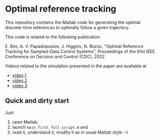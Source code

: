 # Optimal reference tracking
This repository contains the Matlab code for generating the optimal discrete-time references to optimally follow a given trajectory.

This code is related to the following publication

E. Bini, A. V. Papadopoulos, J. Higgins, N. Bezzo, "Optimal Reference Tracking for Sampled-Data Control Systems", Proceedings of the 61st IEEE Conference on Decision and Control (CDC), 2022.

Videos related to the simulation presented in the paper are available at
- [video 1](https://youtu.be/iU3zRbEwopM)
- [video 2](https://youtu.be/CtXztPPfvVU)
- [video 3](https://youtu.be/UdtaiJMqh-Y)

## Quick and dirty start
Just
1. open Matlab,
2. launch `main_first_full_script.m` and
3. read it, understand it, modify it as in usual Matlab style :-)
